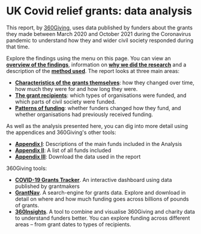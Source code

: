 # UK Covid relief grants: data analysis

This report, by [360Giving](https://www.threesixtygiving.org/), uses data published by funders about the grants they made between March 2020 and October 2021 during the Coronavirus pandemic to understand how they and wider civil society responded during that time.

Explore the findings using the menu on this page. You can view an **[overview of the findings](overview.md)**, information on **[why we did the research](about.md)** and a description of the **[method used](method.md)**. The report looks at three main areas:

 - **[Characteristics of the grants themselves](about-grants/over-time.md)**: how they changed over time, how much they were for and how long they were.
 - **[The grant recipients](grant-recipients/recipient-types.md)**: which types of organisations were funded, and which parts of civil society were funded.
 - **[Patterns of funding](funding-patterns/changing-spend.md)**: whether funders changed how they fund, and whether organisations had previously received funding.   

<div class="flourish-embed flourish-chart" data-src="visualisation/7924816"></div>

As well as the analysis presented here, you can dig into more detail using the appendices and 360Giving's other tools:

- **[Appendix I](about-funds.md)**: Descriptions of the main funds included in the Analysis
- **[Appendix II](all-funds.md)**: A list of all funds included
- **[Appendix III](download.md)**: Download the data used in the report

360Giving tools:

- **[COVID-19 Grants Tracker](https://covidtracker.threesixtygiving.org/)**. An interactive dashboard using data published by grantmakers
- **[GrantNav](https://grantnav.threesixtygiving.org/)**. A search-engine for grants data. Explore and download in detail on where and how much funding goes across billions of pounds of grants.
- **[360Insights]()**. A tool to combine and visualise 360Giving and charity data to understand funders better. You can explore funding across different areas – from grant dates to types of recipients.